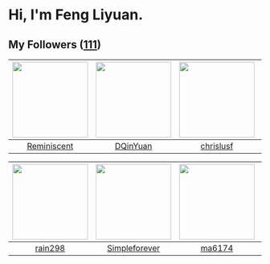 # Hi, I'm Feng Liyuan.

## My Followers ([111](https://github.com/SunRunAway?tab=followers))

| <img src="https://avatars.githubusercontent.com/u/41809508?v=4" width="150" height="150" /> | <img src="https://avatars.githubusercontent.com/u/23725000?v=4" width="150" height="150" /> | <img src="https://avatars.githubusercontent.com/u/1543151?v=4" width="150" height="150" /> | <img src="https://avatars.githubusercontent.com/u/1204301?v=4" width="150" height="150" /> |
| :-----------------------------------------------------------------------------------------: | :-----------------------------------------------------------------------------------------: | :----------------------------------------------------------------------------------------: | :----------------------------------------------------------------------------------------: |
|                        [Reminiscent](https://github.com/Reminiscent)                        |                           [DQinYuan](https://github.com/DQinYuan)                           |                          [chrislusf](https://github.com/chrislusf)                         |                            [longbai](https://github.com/longbai)                           |

| <img src="https://avatars.githubusercontent.com/u/20725525?v=4" width="150" height="150" /> | <img src="https://avatars.githubusercontent.com/u/26863652?v=4" width="150" height="150" /> | <img src="https://avatars.githubusercontent.com/u/1449133?v=4" width="150" height="150" /> | <img src="https://avatars.githubusercontent.com/u/37468107?v=4" width="150" height="150" /> |
| :-----------------------------------------------------------------------------------------: | :-----------------------------------------------------------------------------------------: | :----------------------------------------------------------------------------------------: | :-----------------------------------------------------------------------------------------: |
|                            [rain298](https://github.com/rain298)                            |                      [Simpleforever](https://github.com/Simpleforever)                      |                             [ma6174](https://github.com/ma6174)                            |                        [QueenieLLIU](https://github.com/QueenieLLIU)                        |